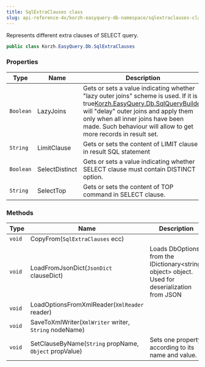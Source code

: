 ```yaml
---
title: SqlExtraClauses class
slug: api-reference-4x/korzh-easyquery-db-namespace/sqlextraclauses-class
---
```


Represents different extra clauses of SELECT query.
```csharp
public class Korzh.EasyQuery.Db.SqlExtraClauses

```

### Properties

| Type | Name | Description | 
| --- | --- | --- | 
| `Boolean` | LazyJoins | Gets or sets a value indicating whether "lazy outer joins" scheme is used.  If it is <c>true</c>[Korzh.EasyQuery.Db.SqlQueryBuilder](//easyquery/docs/api-reference-4x/korzh-easyquery-db-namespace/sqlquerybuilder-class) will "delay" outer joins and apply them only when all inner joins have been made.  Such behaviour will allow to get more records in result set. | 
| `String` | LimitClause | Gets or sets the content of LIMIT clause in result SQL statement | 
| `Boolean` | SelectDistinct | Gets or sets a value indicating whether SELECT clause must contain DISTINCT option. | 
| `String` | SelectTop | Gets or sets the content of TOP command in SELECT clause. | 


### Methods

| Type | Name | Description | 
| --- | --- | --- | 
| `void` | CopyFrom(`SqlExtraClauses` ecc) |  | 
| `void` | LoadFromJsonDict(`JsonDict` clauseDict) | Loads DbOptions from the IDictionary&lt;string, object&gt; object.  Used for deserialization from JSON | 
| `void` | LoadOptionsFromXmlReader(`XmlReader` reader) |  | 
| `void` | SaveToXmlWriter(`XmlWriter` writer, `String` nodeName) |  | 
| `void` | SetClauseByName(`String` propName, `Object` propValue) | Sets one property according to its name and value. |